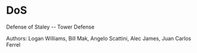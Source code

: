 # DoS
Defense of Staley -- Tower Defense

Authors: Logan Williams, Bill Mak, Angelo Scattini, Alec James, Juan Carlos Ferrel 
